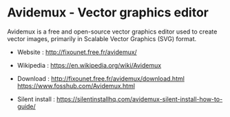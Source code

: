 # Avidemux - Vector graphics editor

Avidemux is a free and open-source vector graphics editor used
to create vector images,
primarily in Scalable Vector Graphics (SVG) format.

* Website : http://fixounet.free.fr/avidemux/
* Wikipedia : https://en.wikipedia.org/wiki/Avidemux

* Download : http://fixounet.free.fr/avidemux/download.html https://www.fosshub.com/Avidemux.html
* Silent install : https://silentinstallhq.com/avidemux-silent-install-how-to-guide/
